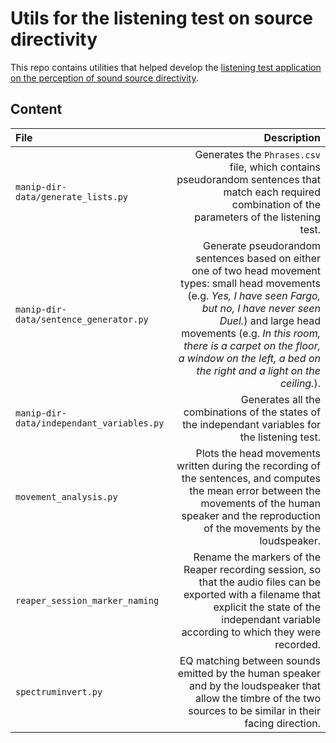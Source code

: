 # Utils for the listening test on source directivity

This repo contains utilities that helped develop the [listening test application on the perception of sound source directivity](https://github.com/Gautzilla/manip_directivite).

## Content

|File|Description|
|:---|---:|
|`manip-dir-data/generate_lists.py`|Generates the `Phrases.csv` file, which contains pseudorandom sentences that match each required combination of the parameters of the listening test.|
|`manip-dir-data/sentence_generator.py`|Generate pseudorandom sentences based on either one of two head movement types: small head movements (e.g. *Yes, I have seen Fargo, but no, I have never seen Duel.*) and large head movements (e.g. *In this room, there is a carpet on the floor, a window on the left, a bed on the right and a light on the ceiling.*).|
|`manip-dir-data/independant_variables.py`|Generates all the combinations of the states of the independant variables for the listening test.|
|`movement_analysis.py`|Plots the head movements written during the recording of the sentences, and computes the mean error between the movements of the human speaker and the reproduction of the movements by the loudspeaker.|
|`reaper_session_marker_naming`|Rename the markers of the Reaper recording session, so that the audio files can be exported with a filename that explicit the state of the independant variable according to which they were recorded.|
|`spectruminvert.py`|EQ matching between sounds emitted by the human speaker and by the loudspeaker that allow the timbre of the two sources to be similar in their facing direction.|